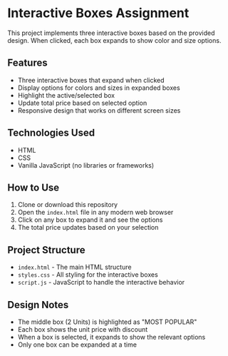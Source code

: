 # Interactive Boxes Assignment

This project implements three interactive boxes based on the provided design. When clicked, each box expands to show color and size options.

## Features

- Three interactive boxes that expand when clicked
- Display options for colors and sizes in expanded boxes
- Highlight the active/selected box
- Update total price based on selected option
- Responsive design that works on different screen sizes

## Technologies Used

- HTML
- CSS
- Vanilla JavaScript (no libraries or frameworks)

## How to Use

1. Clone or download this repository
2. Open the `index.html` file in any modern web browser
3. Click on any box to expand it and see the options
4. The total price updates based on your selection

## Project Structure

- `index.html` - The main HTML structure
- `styles.css` - All styling for the interactive boxes
- `script.js` - JavaScript to handle the interactive behavior

## Design Notes

- The middle box (2 Units) is highlighted as "MOST POPULAR"
- Each box shows the unit price with discount
- When a box is selected, it expands to show the relevant options
- Only one box can be expanded at a time 